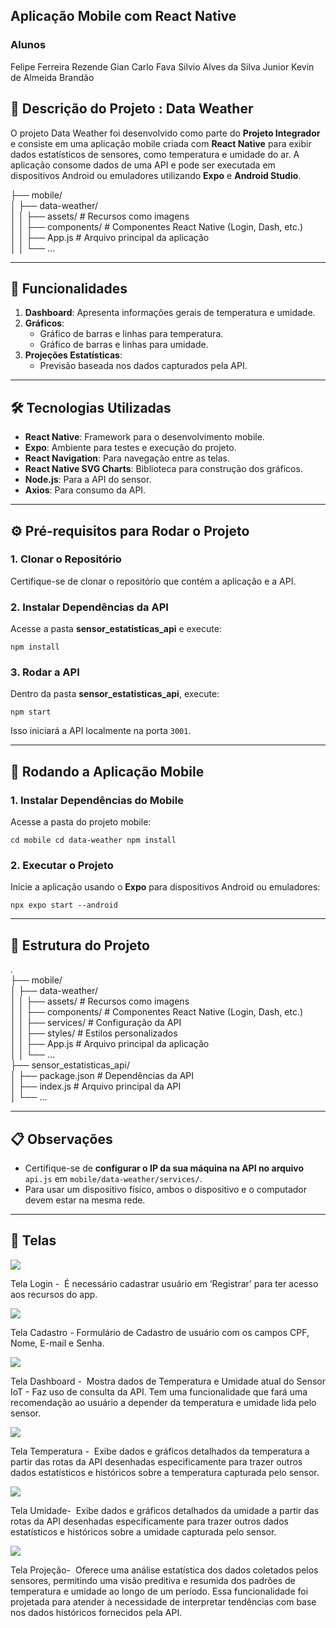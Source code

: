 
##  **Aplicação Mobile com React Native**

### Alunos
Felipe Ferreira Rezende
Gian Carlo Fava
Silvio Alves da Silva Junior
Kevin de Almeida Brandão

## 📖 Descrição do Projeto : Data Weather

O projeto Data Weather foi desenvolvido como parte do **Projeto Integrador** e consiste em uma aplicação mobile criada com **React Native** para exibir dados estatísticos de sensores, como temperatura e umidade do ar. A aplicação consome dados de uma API e pode ser executada em dispositivos Android ou emuladores utilizando **Expo** e **Android Studio**.

├── mobile/  
│ ├── data-weather/  
│ │ ├── assets/ # Recursos como imagens  
│ │ ├── components/ # Componentes React Native (Login, Dash, etc.)  
│ │ ├── App.js # Arquivo principal da aplicação  
│ │ └── ...  

---

## 🚀 Funcionalidades

1.  **Dashboard**: Apresenta informações gerais de temperatura e umidade.
2.  **Gráficos**:
    *   Gráfico de barras e linhas para temperatura.
    *   Gráfico de barras e linhas para umidade.
3.  **Projeções Estatísticas**:
    *   Previsão baseada nos dados capturados pela API.

---

## 🛠️ Tecnologias Utilizadas

*   **React Native**: Framework para o desenvolvimento mobile.
*   **Expo**: Ambiente para testes e execução do projeto.
*   **React Navigation**: Para navegação entre as telas.
*   **React Native SVG Charts**: Biblioteca para construção dos gráficos.
*   **Node.js**: Para a API do sensor.
*   **Axios**: Para consumo da API.

---

## ⚙️ Pré-requisitos para Rodar o Projeto

### 1\. Clonar o Repositório

Certifique-se de clonar o repositório que contém a aplicação e a API.

### 2\. Instalar Dependências da API

Acesse a pasta **sensor\_estatisticas\_api** e execute:

`npm install`

### 3\. Rodar a API

Dentro da pasta **sensor\_estatisticas\_api**, execute:

`npm start`

Isso iniciará a API localmente na porta `3001`.

---

## 📱 Rodando a Aplicação Mobile

### 1\. Instalar Dependências do Mobile

Acesse a pasta do projeto mobile:

`cd mobile cd data-weather npm install`

### 2\. Executar o Projeto

Inicie a aplicação usando o **Expo** para dispositivos Android ou emuladores:

`npx expo start --android`

---

## 📝 Estrutura do Projeto

.  
├── mobile/  
│ ├── data-weather/  
│ │ ├── assets/ # Recursos como imagens  
│ │ ├── components/ # Componentes React Native (Login, Dash, etc.)  
│ │ ├── services/ # Configuração da API  
│ │ ├── styles/ # Estilos personalizados  
│ │ ├── App.js # Arquivo principal da aplicação  
│ │ └── ...  
├── sensor\_estatisticas\_api/  
│ ├── package.json # Dependências da API  
│ ├── index.js # Arquivo principal da API  
│ └── ...

---

## 📋 Observações

*   Certifique-se de **configurar o IP da sua máquina na API no arquivo** `api.js` em `mobile/data-weather/services/`.
*   Para usar um dispositivo físico, ambos o dispositivo e o computador devem estar na mesma rede.

---

## 📱 Telas

![](https://33333.cdn.cke-cs.com/kSW7V9NHUXugvhoQeFaf/images/9141c77a5270d373e18a244bb64752d39cdac25313beb68d.png)

Tela Login -  É necessário cadastrar usuário em ‘Registrar’ para ter acesso aos recursos do app.

![](https://33333.cdn.cke-cs.com/kSW7V9NHUXugvhoQeFaf/images/9997e3b204a883338ed7821d3182ba7c76e16589d66f8f6a.png)

Tela Cadastro - Formulário de Cadastro de usuário com os campos CPF, Nome, E-mail e Senha.

![](https://33333.cdn.cke-cs.com/kSW7V9NHUXugvhoQeFaf/images/043ba8510e8387bf6264f89f19531ff6fc26b6b829a69a66.png)

Tela Dashboard -  Mostra dados de Temperatura e Umidade atual do Sensor IoT - Faz uso de consulta da API. Tem uma funcionalidade que fará uma recomendação ao usuário a depender da temperatura e umidade lida pelo sensor. 

![](https://33333.cdn.cke-cs.com/kSW7V9NHUXugvhoQeFaf/images/221c2223f5a41888ec45124cedc49b57875cd57394a6eccd.png)

Tela Temperatura -  Exibe dados e gráficos detalhados da temperatura a partir das rotas da API desenhadas especificamente para trazer outros dados estatísticos e históricos sobre a temperatura capturada pelo sensor.

![](https://33333.cdn.cke-cs.com/kSW7V9NHUXugvhoQeFaf/images/b8b963950f019e0499326bd9d874e0de29e43cadf2c0d7db.png)

Tela Umidade-  Exibe dados e gráficos detalhados da umidade a partir das rotas da API desenhadas especificamente para trazer outros dados estatísticos e históricos sobre a umidade capturada pelo sensor.

![](https://33333.cdn.cke-cs.com/kSW7V9NHUXugvhoQeFaf/images/400db7e7cd9b72fd3a0890f0adfcb97e77980bc8d2337d9a.png)

Tela Projeção-  Oferece uma análise estatística dos dados coletados pelos sensores, permitindo uma visão preditiva e resumida dos padrões de temperatura e umidade ao longo de um período. Essa funcionalidade foi projetada para atender à necessidade de interpretar tendências com base nos dados históricos fornecidos pela API.

